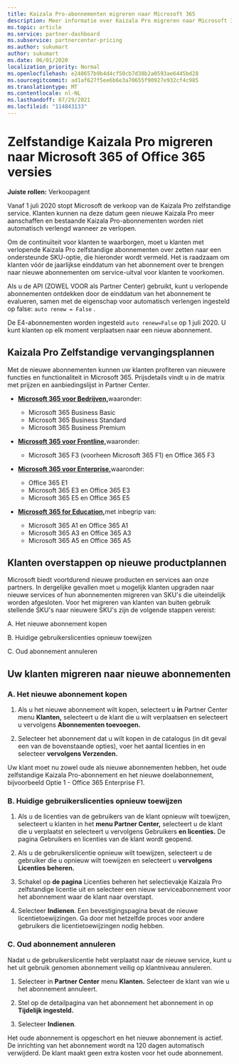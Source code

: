 ```yaml
---
title: Kaizala Pro-abonnementen migreren naar Microsoft 365
description: Meer informatie over Kaizala Pro migreren naar Microsoft 365 of Office 365 versies. Lees dit artikel voor meer informatie over het overstappen van uw klanten.
ms.topic: article
ms.service: partner-dashboard
ms.subservice: partnercenter-pricing
ms.author: sukumart
author: sukumart
ms.date: 06/01/2020
localization_priority: Normal
ms.openlocfilehash: e248657b9b4d4cf50cb7d38b2a0593ae6445bd28
ms.sourcegitcommit: ad1af627f5ee6b6e3a70655f90927e932cf4c985
ms.translationtype: MT
ms.contentlocale: nl-NL
ms.lasthandoff: 07/29/2021
ms.locfileid: "114843133"
---
```

# <a name="migrate-kaizala-pro-standalone-subscriptions-to-microsoft-365-or-office-365-versions"></a>Zelfstandige Kaizala Pro migreren naar Microsoft 365 of Office 365 versies

**Juiste rollen:** Verkoopagent

Vanaf 1 juli 2020 stopt Microsoft de verkoop van de Kaizala Pro zelfstandige service. Klanten kunnen na deze datum geen nieuwe Kaizala Pro meer aanschaffen en bestaande Kaizala Pro-abonnementen worden niet automatisch verlengd wanneer ze verlopen.

Om de continuïteit voor klanten te waarborgen, moet u klanten met verlopende Kaizala Pro zelfstandige abonnementen over zetten naar een ondersteunde SKU-optie, die hieronder wordt vermeld. Het is raadzaam om klanten vóór de jaarlijkse einddatum van het abonnement over te brengen naar nieuwe abonnementen om service-uitval voor klanten te voorkomen.

Als u de API (ZOWEL VOOR als Partner Center) gebruikt, kunt u verlopende abonnementen ontdekken door de einddatum van het abonnement te evalueren, samen met de eigenschap voor automatisch verlengen ingesteld op false: `auto renew = False` .

De E4-abonnementen worden ingesteld `auto renew=False` op 1 juli 2020. U kunt klanten op elk moment verplaatsen naar een nieuw abonnement.

## <a name="kaizala-pro-standalone-replacement-plans"></a>Kaizala Pro Zelfstandige vervangingsplannen

Met de nieuwe abonnementen kunnen uw klanten profiteren van nieuwere functies en functionaliteit in Microsoft 365. Prijsdetails vindt u in de matrix met prijzen en aanbiedingslijst in Partner Center.

- [**Microsoft 365 voor Bedrijven,**](https://www.microsoft.com/microsoft-365/compare-all-microsoft-365-products?&activetab=tab:primaryr2)waaronder:  
   - Microsoft 365 Business Basic
   - Microsoft 365 Business Standard
   - Microsoft 365 Business Premium
    
- [**Microsoft 365 voor Frontline,**](https://www.microsoft.com/microsoft-365/microsoft-365-enterprise-f3?activetab=pivot:overviewtab)waaronder:
   - Microsoft 365 F3 (voorheen Microsoft 365 F1) en Office 365 F3
    
- [**Microsoft 365 voor Enterprise,**](https://www.microsoft.com/microsoft-365/compare-microsoft-365-enterprise-plans)waaronder: 
   - Office 365 E1
   - Microsoft 365 E3 en Office 365 E3
   - Microsoft 365 E5 en Office 365 E5

- [**Microsoft 365 for Education,**](https://www.microsoft.com/education/buy-license/microsoft365)met inbegrip van: 
    - Microsoft 365 A1 en Office 365 A1
    - Microsoft 365 A3 en Office 365 A3
    - Microsoft 365 A5 en Office 365 A5

## <a name="transition-customers-to-new-product-plans"></a>Klanten overstappen op nieuwe productplannen

Microsoft biedt voortdurend nieuwe producten en services aan onze partners. In dergelijke gevallen moet u mogelijk klanten upgraden naar nieuwe services of hun abonnementen migreren van SKU's die uiteindelijk worden afgesloten. Voor het migreren van klanten van buiten gebruik stellende SKU's naar nieuwere SKU's zijn de volgende stappen vereist:

A. Het nieuwe abonnement kopen

B. Huidige gebruikerslicenties opnieuw toewijzen

C. Oud abonnement annuleren


## <a name="migrate-your-customers-to-new-plans"></a>Uw klanten migreren naar nieuwe abonnementen

### <a name="a-purchase-the-new-subscription"></a>A. Het nieuwe abonnement kopen

1. Als u het nieuwe abonnement wilt kopen, selecteert u **in** Partner Center menu **Klanten,** selecteert u de klant die u wilt verplaatsen en selecteert u vervolgens **Abonnementen toevoegen.**

2. Selecteer het abonnement dat u wilt kopen in de catalogus (in dit geval een van de bovenstaande opties), voer het aantal licenties in en selecteer **vervolgens Verzenden.**

Uw klant moet nu zowel oude als nieuwe abonnementen hebben, het oude zelfstandige Kaizala Pro-abonnement en het nieuwe doelabonnement, bijvoorbeeld Optie 1 - Office 365 Enterprise F1.

### <a name="b-reassign-current-user-licenses"></a>B. Huidige gebruikerslicenties opnieuw toewijzen

1. Als u de licenties van de gebruikers van de klant opnieuw wilt toewijzen, selecteert u klanten in het **menu Partner Center,** selecteert u de klant die u verplaatst en selecteert u vervolgens Gebruikers **en licenties.** De pagina Gebruikers en licenties van de klant wordt geopend.

2. Als u de gebruikerslicentie opnieuw wilt toewijzen, selecteert u de gebruiker die u opnieuw wilt toewijzen en selecteert u **vervolgens Licenties beheren.**

3. Schakel op **de pagina** Licenties beheren het selectievakje Kaizala Pro zelfstandige licentie uit en selecteer een nieuw serviceabonnement voor het abonnement waar de klant naar overstapt.

4.  Selecteer **Indienen**. Een bevestigingspagina bevat de nieuwe licentietoewijzingen. Ga door met hetzelfde proces voor andere gebruikers die licentietoewijzingen nodig hebben.

### <a name="c-cancel-old-subscription"></a>C. Oud abonnement annuleren

Nadat u de gebruikerslicentie hebt verplaatst naar de nieuwe service, kunt u het uit gebruik genomen abonnement veilig op klantniveau annuleren.

1.  Selecteer in **Partner Center** menu **Klanten.** Selecteer de klant van wie u het abonnement annuleert.

2.  Stel op de detailpagina van het abonnement het abonnement in op **Tijdelijk ingesteld.**

3.  Selecteer **Indienen**.

Het oude abonnement is opgeschort en het nieuwe abonnement is actief. De inrichting van het abonnement wordt na 120 dagen automatisch verwijderd. De klant maakt geen extra kosten voor het oude abonnement.

